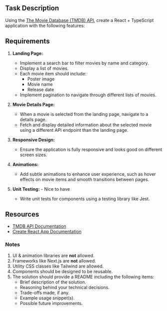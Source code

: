 
## Task Description

Using the [The Movie Database (TMDB) API](https://developer.themoviedb.org/docs/getting-started), create a React + TypeScript application with the following features:

## Requirements

1. **Landing Page:**
   - Implement a search bar to filter movies by name and category.
   - Display a list of movies.
   - Each movie item should include:
     - Poster image
     - Movie name
     - Release date
   - Implement pagination to navigate through different lists of movies.

2. **Movie Details Page:**
   - When a movie is selected from the landing page, navigate to a details page.
   - Fetch and display detailed information about the selected movie using a different API endpoint than the landing page.

3. **Responsive Design:**
   - Ensure the application is fully responsive and looks good on different screen sizes.

 4. **Animations:**
	- Add subtle animations to enhance user experience, such as hover effects on movie items and smooth transitions between pages.
 
 5. **Unit Testing:** - Nice to have
	- Write unit tests for components using a testing library like Jest.  

## Resources
- [TMDB API Documentation](https://developer.themoviedb.org/docs/getting-started)
- [Create React App Documentation](https://create-react-app.dev/)

###  Notes 
1. UI & animation libraries are **not** allowed.
2. Frameworks like Next.js are **not** allowed.
3. Utility CSS classes like Tailwind are allowed.
4. Components should be designed to be reusable.
5. The solution should provide a README including the following items:
	-   Brief description of the solution.
	-   Reasoning behind your technical decisions.
	-   Trade-offs made, if any.
	-   Example usage snippet(s).
	-   Possible future improvements.

